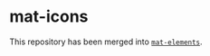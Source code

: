 # mat-icons

This repository has been merged into [`mat-elements`](https://github.com/expandjs/mat-elements).
